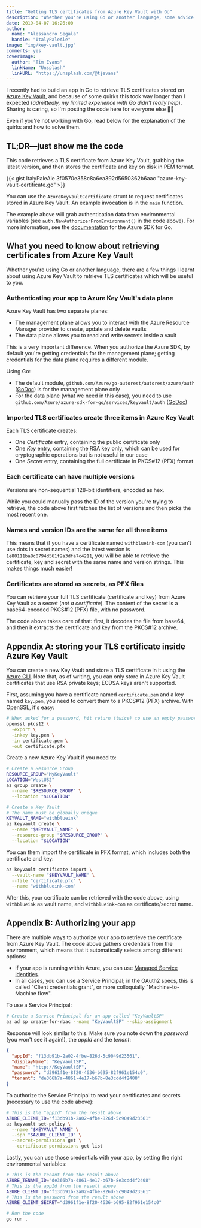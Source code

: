```yaml
---
title: "Getting TLS certificates from Azure Key Vault with Go"
description: "Whether you're using Go or another language, some advice and code to save you time"
date: 2019-04-07 16:26:00
author:
  name: "Alessandro Segala"
  handle: "ItalyPaleAle"
image: "img/key-vault.jpg"
comments: yes
coverImage:
  author: "Tim Evans"
  linkName: "Unsplash"
  linkURL: "https://unsplash.com/@tjevans"
---
```


I recently had to build an app in Go to retrieve TLS certificates stored on [Azure Key Vault](https://azure.microsoft.com/en-us/services/key-vault/), and because of some quirks this took way longer than I expected (*admittedly, my limited experience with Go didn't really help*). Sharing is caring, so I'm posting the code here for everyone else 🙌🏻

Even if you're not working with Go, read below for the explanation of the quirks and how to solve them.

## TL;DR—just show me the code

This code retrieves a TLS certificate from Azure Key Vault, grabbing the latest version, and then stores the certificate and key on disk in PEM format.

{{< gist ItalyPaleAle 3f0570e358c8a6ea392d5650362b6aac "azure-key-vault-certificate.go" >}}

You can use the `AzureKeyVaultCertificate` struct to request certificates stored in Azure Key Vault. An example invocation is in the `main` function.

The example above will grab authentication data from environmental variables (see `auth.NewAuthorizerFromEnvironment()` in the code above). For more information, see the [documentation](https://github.com/Azure/azure-sdk-for-go/#more-authentication-details) for the Azure SDK for Go.

## What you need to know about retrieving certificates from Azure Key Vault

Whether you're using Go or another language, there are a few things I learnt about using Azure Key Vault to retrieve TLS certificates which will be useful to you.

### Authenticating your app to Azure Key Vault's data plane

Azure Key Vault has two separate planes:

- The management plane allows you to interact with the Azure Resource Manager provider to create, update and delete vaults
- The data plane allows you to read and write secrets inside a vault

This is a very important difference. When you authorize the Azure SDK, by default you're getting credentials for the management plane; getting credentials for the data plane requires a different module.

Using Go:

- The default module, `github.com/Azure/go-autorest/autorest/azure/auth` ([GoDoc](https://godoc.org/github.com/Azure/go-autorest/autorest/azure/auth)) is for the management plane only
- For the data plane (what we need in this case), you need to use `github.com/Azure/azure-sdk-for-go/services/keyvault/auth` ([GoDoc](https://godoc.org/github.com/Azure/azure-sdk-for-go/services/keyvault/auth))

### Imported TLS certificates create three items in Azure Key Vault

Each TLS certificate creates:

- One *Certificate* entry, containing the public certificate only
- One *Key* entry, containing the RSA key only, which can be used for cryptographic operations but is not useful in our case
- One *Secret* entry, containing the full certificate in PKCS#12 (PFX) format

### Each certificate can have multiple versions

Versions are non-sequential 128-bit identifiers, encoded as hex.

While you could manually pass the ID of the version you're trying to retrieve, the code above first fetches the list of versions and then picks the most recent one.

### Names and version IDs are the same for all three items

This means that if you have a certificate named `withblueink-com` (you can't use dots in secret names) and the latest version is `1e80111ba8c0794d561f2a3dfa7c4211`, you will be able to retrieve the certificate, key and secret with the same name and version strings. This makes things much easier!

### Certificates are stored as secrets, as PFX files

You can retrieve your full TLS certificate (certificate and key) from Azure Key Vault as a secret (*not a certificate*). The content of the secret is a base64-encoded PKCS#12 (PFX) file, with no password.

The code above takes care of that: first, it decodes the file from base64, and then it extracts the certificate and key from the PKCS#12 archive.

## Appendix A: storing your TLS certificate inside Azure Key Vault

You can create a new Key Vault and store a TLS certificate in it using the [Azure CLI](https://docs.microsoft.com/en-us/cli/azure/install-azure-cli). Note that, as of writing, you can only store in Azure Key Vault certificates that use RSA private keys; ECDSA keys aren't supported.

First, assuming you have a certificate named `certificate.pem` and a key named `key.pem`, you need to convert them to a PKCS#12 (PFX) archive. With OpenSSL, it's easy:

````sh
# When asked for a password, hit return (twice) to use an empty password
openssl pkcs12 \
  -export \
  -inkey key.pem \
  -in certificate.pem \
  -out certificate.pfx
````

Create a new Azure Key Vault if you need to:

````sh
# Create a Resource Group
RESOURCE_GROUP="MyKeyVault"
LOCATION="WestUS2"
az group create \
  --name "$RESOURCE_GROUP" \
  --location "$LOCATION"

# Create a Key Vault
# The name must be globally unique
KEYVAULT_NAME="withblueink"
az keyvault create \
  --name "$KEYVAULT_NAME" \
  --resource-group "$RESOURCE_GROUP" \
  --location "$LOCATION"
````

You can them import the certificate in PFX format, which includes both the certificate and key:

````sh
az keyvault certificate import \
  --vault-name "$KEYVAULT_NAME" \
  --file "certificate.pfx" \
  --name "withblueink-com"
````

After this, your certificate can be retrieved with the code above, using `withblueink` as vault name, and `withblueink-com` as certificate/secret name.

## Appendix B: Authorizing your app

There are multiple ways to authorize your app to retrieve the certificate from Azure Key Vault. The code above gathers credentials from the environment, which means that it automatically selects among different options:

- If your app is running within Azure, you can use [Managed Service Identities](https://docs.microsoft.com/en-us/azure/active-directory/managed-identities-azure-resources/overview).
- In all cases, you can use a Service Principal; in the OAuth2 specs, this is called "Client credentials grant", or more colloquially "Machine-to-Machine flow".

To use a Service Principal:

````sh
# Create a Service Principal for an app called "KeyVaultSP"
az ad sp create-for-rbac --name "KeyVaultSP" --skip-assignment
````

Response will look similar to this. Make sure you note down the *password* (you won't see it again!), the *appId* and the *tenant*:

````json
{
  "appId": "f13db91b-2a02-4fbe-826d-5c9049d23561",
  "displayName": "KeyVaultSP",
  "name": "http://KeyVaultSP",
  "password": "d3961f1e-8f20-4636-b695-82f961e154c0",
  "tenant": "de366b7a-4861-4e17-b67b-8e3cdd4f2408"
}
````

To authorize the Service Principal to read your certificates and secrets (necessary to use the code above):

````sh
# This is the "appId" from the result above
AZURE_CLIENT_ID="f13db91b-2a02-4fbe-826d-5c9049d23561"
az keyvault set-policy \
  --name "$KEYVAULT_NAME" \
  --spn "$AZURE_CLIENT_ID" \
  --secret-permissions get \
  --certificate-permissions get list
````

Lastly, you can use those credentials with your app, by setting the right environmental variables:

````sh
# This is the tenant from the result above
AZURE_TENANT_ID="de366b7a-4861-4e17-b67b-8e3cdd4f2408"
# This is the appId from the result above
AZURE_CLIENT_ID="f13db91b-2a02-4fbe-826d-5c9049d23561"
# This is the password from the result above
AZURE_CLIENT_SECRET="d3961f1e-8f20-4636-b695-82f961e154c0"

# Run the code
go run .
````

